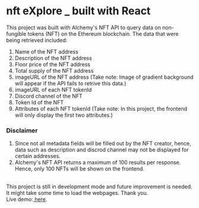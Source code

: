 # nft eXplore _ built with React

This project was built with Alchemy's NFT API to query data on non-fungible tokens (NFT) on the Ethereum blockchain.
The data that were being retrieved included:
1. Name of the NFT address 
2. Description of the NFT address
3. Floor price of the NFT address
4. Total supply of the NFT address
5. imageURL of the NFT address (Take note:  Image of gradient background will appear if the API fails to retrive this data.)
6. imageURL of each NFT tokenId 
7. Discord channel of the NFT
8. Token Id of the NFT
9. Attributes of each NFT tokenId (Take note: In this project, the frontend will only display the first two attributes.)

### **Disclaimer**
1. Since not all metadata fields will be filled out by the NFT creator, hence, data such as description and discrod channel may not be displayed for certain addresses. 
2. Alchemy's NFT API returns a maximum of 100 results per response. Hence, only 100 NFTs will be shown on the frontend.
<br/>
This project is still in development mode and future improvement is needed. It might take some time to load the webpages.
Thank you.
<br/>
Live demo:<a href="https://nfts-explore.vercel.app/" target="_blank"> here</a>.


